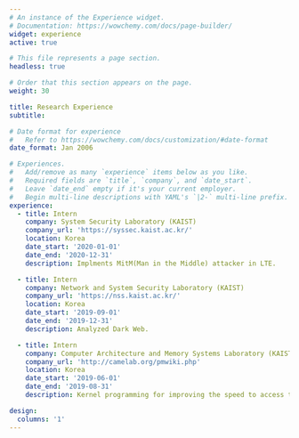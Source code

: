 ```yaml
---
# An instance of the Experience widget.
# Documentation: https://wowchemy.com/docs/page-builder/
widget: experience
active: true

# This file represents a page section.
headless: true

# Order that this section appears on the page.
weight: 30

title: Research Experience
subtitle:

# Date format for experience
#   Refer to https://wowchemy.com/docs/customization/#date-format
date_format: Jan 2006

# Experiences.
#   Add/remove as many `experience` items below as you like.
#   Required fields are `title`, `company`, and `date_start`.
#   Leave `date_end` empty if it's your current employer.
#   Begin multi-line descriptions with YAML's `|2-` multi-line prefix.
experience:
  - title: Intern
    company: System Security Laboratory (KAIST)
    company_url: 'https://syssec.kaist.ac.kr/'
    location: Korea
    date_start: '2020-01-01'
    date_end: '2020-12-31'
    description: Implments MitM(Man in the Middle) attacker in LTE.

  - title: Intern
    company: Network and System Security Laboratory (KAIST)
    company_url: 'https://nss.kaist.ac.kr/'
    location: Korea
    date_start: '2019-09-01'
    date_end: '2019-12-31'
    description: Analyzed Dark Web.

  - title: Intern
    company: Computer Architecture and Memory Systems Laboratory (KAIST)
    company_url: 'http://camelab.org/pmwiki.php'
    location: Korea
    date_start: '2019-06-01'
    date_end: '2019-08-31'
    description: Kernel programming for improving the speed to access the memory.

design:
  columns: '1'
---
```

